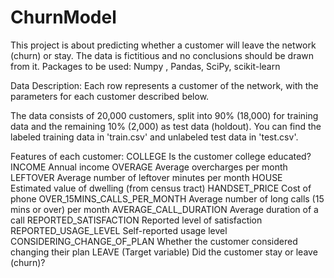 # ChurnModel

This project is about predicting whether a customer will leave the network (churn) or stay. 
The data is fictitious and no conclusions should be drawn from it.
Packages to be used: Numpy , Pandas, SciPy, scikit-learn

Data Description:
Each row represents a customer of the network, with the parameters for each customer described
below.

The data consists of 20,000 customers, split into 90% (18,000) for training data and the remaining
10% (2,000) as test data (holdout).
You can find the labeled training data in 'train.csv' and unlabeled test data in 'test.csv'.

Features of each customer:
COLLEGE Is the customer college educated?
INCOME Annual income
OVERAGE Average overcharges per month
LEFTOVER Average number of leftover minutes per
month
HOUSE Estimated value of dwelling (from census
tract)
HANDSET_PRICE Cost of phone
OVER_15MINS_CALLS_PER_MONTH Average number of long calls (15 mins or
over) per month
AVERAGE_CALL_DURATION Average duration of a call
REPORTED_SATISFACTION Reported level of satisfaction
REPORTED_USAGE_LEVEL Self-reported usage level
CONSIDERING_CHANGE_OF_PLAN Whether the customer considered changing
their plan
LEAVE (Target variable) Did the customer stay or leave (churn)?
